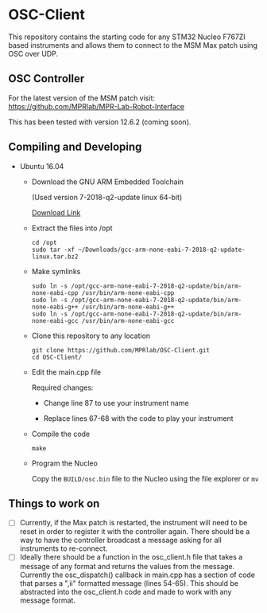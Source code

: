 # OSC-Client

This repository contains the starting code for any STM32 Nucleo F767ZI based instruments and allows them to connect to the MSM Max patch using OSC over UDP.

## OSC Controller

For the latest version of the MSM patch visit:
https://github.com/MPRlab/MPR-Lab-Robot-Interface

This has been tested with version 12.6.2 (coming soon).

## Compiling and Developing

 - Ubuntu 16.04

   - Download the GNU ARM Embedded Toolchain
   
     (Used version 7-2018-q2-update linux 64-bit)
     
     [Download Link](https://developer.arm.com/open-source/gnu-toolchain/gnu-rm/downloads)
   
   - Extract the files into /opt
     ```
     cd /opt
     sudo tar -xf ~/Downloads/gcc-arm-none-eabi-7-2018-q2-update-linux.tar.bz2 
     ```

   - Make symlinks
     ```
     sudo ln -s /opt/gcc-arm-none-eabi-7-2018-q2-update/bin/arm-none-eabi-cpp /usr/bin/arm-none-eabi-cpp
     sudo ln -s /opt/gcc-arm-none-eabi-7-2018-q2-update/bin/arm-none-eabi-g++ /usr/bin/arm-none-eabi-g++
     sudo ln -s /opt/gcc-arm-none-eabi-7-2018-q2-update/bin/arm-none-eabi-gcc /usr/bin/arm-none-eabi-gcc
     ```
   - Clone this repository to any location
     ```
     git clone https://github.com/MPRlab/OSC-Client.git
     cd OSC-Client/
     ```
   - Edit the main.cpp file
   
     Required changes:
     
     - Change line 87 to use your instrument name
       
     - Replace lines 67-68 with the code to play your instrument
   
   - Compile the code
     ```
     make
     ```
     
   - Program the Nucleo
     
     Copy the ```BUILD/osc.bin``` file to the Nucleo using the file explorer or  ```mv```

## Things to work on

- [ ] Currently, if the Max patch is restarted, the instrument will need to be reset in order to register it with the controller again. There should be a way to have the controller broadcast a message asking for all instruments to re-connect.
- [ ] Ideally there should be a function in the osc_client.h file that takes a message of any format and returns the values from the message. Currently the osc_dispatch() callback in main.cpp has a section of code that parses a ",ii" formatted message (lines 54-65). This should be abstracted into the osc_client.h code and made to work with any message format.
